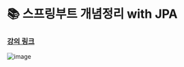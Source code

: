 # 📚 스프링부트 개념정리 with JPA

### [강의 링크](https://youtu.be/XBG6CUtVCIg)

![image](https://user-images.githubusercontent.com/60961649/158947371-7f3ccbe9-3768-411a-a790-617e8686f7fb.png)
